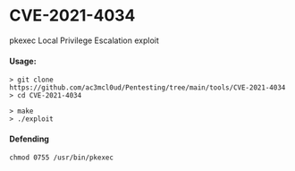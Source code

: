 # CVE-2021-4034
pkexec Local Privilege Escalation exploit

#### Usage:
```
> git clone https://github.com/ac3mcl0ud/Pentesting/tree/main/tools/CVE-2021-4034
> cd CVE-2021-4034

> make
> ./exploit
```
#### Defending
```
chmod 0755 /usr/bin/pkexec
```



